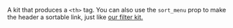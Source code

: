A kit that produces a `<th>` tag. You can also use the `sort_menu` prop to make the header a sortable link, just like <a href="https://playbook.powerapp.cloud/kits/filter#sort-only" target="_blank">our filter kit.</a>
